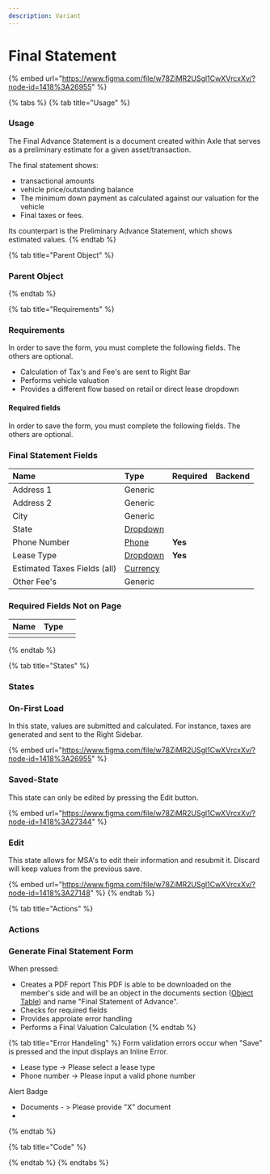 ```yaml
---
description: Variant
---
```


# Final Statement

{% embed url="https://www.figma.com/file/w78ZiMR2USgl1CwXVrcxXv/?node-id=1418%3A26955" %}

{% tabs %}
{% tab title="Usage" %}
### **Usage**

The Final Advance Statement is a document created within Axle that serves as a preliminary estimate for a given asset/transaction. 

The final statement shows: 

* transactional amounts 
* vehicle price/outstanding balance
* The minimum down payment as calculated against our valuation for the vehicle
* Final taxes or fees. 

Its counterpart is the Preliminary Advance Statement, which shows estimated values.
{% endtab %}

{% tab title="Parent Object" %}
### Parent Object
{% endtab %}

{% tab title="Requirements" %}
### Requirements

In order to save the form, you must complete the following fields. The others are optional.

* Calculation of Tax's and Fee's are sent to Right Bar
* Performs vehicle valuation
* Provides a different flow based on retail or direct lease dropdown

#### Required fields

In order to save the form, you must complete the following fields. The others are optional.

### Final Statement Fields

| Name | Type | Required | Backend |
| :--- | :--- | :--- | :---: |
| Address 1 | Generic |  |  |
| Address 2 | Generic |  |  |
| City | Generic |  |  |
| State | [Dropdown](../../dropdown.md) |  |  |
|  Phone Number | [Phone](../../input/phone-number.md) | **Yes** |  |
|  Lease Type | [Dropdown](../../dropdown.md) | **Yes** |  |
| Estimated Taxes Fields \(all\) | [Currency](../../input/currency-input.md) |  |  |
| Other Fee's | Generic |  |  |

### Required Fields Not on Page

| Name | Type |  |
| :--- | :--- | :--- |
|  |  |  |
{% endtab %}

{% tab title="States" %}
### States

### On-First Load

In this state, values are submitted and calculated. For instance, taxes are generated and sent to the Right Sidebar.

{% embed url="https://www.figma.com/file/w78ZiMR2USgl1CwXVrcxXv/?node-id=1418%3A26955" %}

### Saved-State

This state can only be edited by pressing the Edit button.

{% embed url="https://www.figma.com/file/w78ZiMR2USgl1CwXVrcxXv/?node-id=1418%3A27344" %}

### Edit

This state allows for MSA's to edit their information and resubmit it. Discard will keep values from the previous save.

{% embed url="https://www.figma.com/file/w78ZiMR2USgl1CwXVrcxXv/?node-id=1418%3A27148" %}
{% endtab %}

{% tab title="Actions" %}
### Actions

### Generate Final Statement Form

When pressed:

* Creates a PDF report This PDF is able to be downloaded on the member's side and will be an object in the documents section \([Object Table](../../task-tables/object-table/)\) and name "Final Statement of Advance". 
* Checks for required fields
* Provides approiate error handling
* Performs a Final Valuation Calculation
{% endtab %}

{% tab title="Error Handeling" %}
Form validation errors occur when "Save" is pressed and the input displays an Inline Error. 

* Lease type -&gt; Please select a lease type
* Phone number -&gt; Please input a valid phone number

Alert Badge

* Documents - &gt; Please provide  "X" document
* 
{% endtab %}

{% tab title="Code" %}

{% endtab %}
{% endtabs %}

